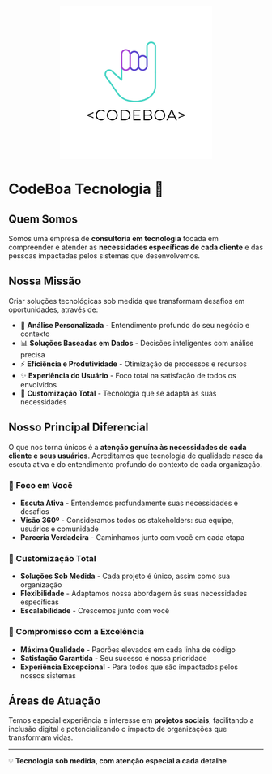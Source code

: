<div align="center"><img src="../Logo Codeboa.png" alt="CodeBoa Tecnologia Logo" width="300"/></div>

# CodeBoa Tecnologia 🤙

## Quem Somos

Somos uma empresa de **consultoria em tecnologia** focada em compreender e atender as **necessidades específicas de cada cliente** e das pessoas impactadas pelos sistemas que desenvolvemos.

## Nossa Missão

Criar soluções tecnológicas sob medida que transformam desafios em oportunidades, através de:

- 🎯 **Análise Personalizada** - Entendimento profundo do seu negócio e contexto
- 📊 **Soluções Baseadas em Dados** - Decisões inteligentes com análise precisa
- ⚡ **Eficiência e Produtividade** - Otimização de processos e recursos
- ✨ **Experiência do Usuário** - Foco total na satisfação de todos os envolvidos
- 🔧 **Customização Total** - Tecnologia que se adapta às suas necessidades

## Nosso Principal Diferencial

O que nos torna únicos é a **atenção genuína às necessidades de cada cliente e seus usuários**. Acreditamos que tecnologia de qualidade nasce da escuta ativa e do entendimento profundo do contexto de cada organização.

### 🎯 Foco em Você

- **Escuta Ativa** - Entendemos profundamente suas necessidades e desafios
- **Visão 360º** - Consideramos todos os stakeholders: sua equipe, usuários e comunidade
- **Parceria Verdadeira** - Caminhamos junto com você em cada etapa

### 🔧 Customização Total

- **Soluções Sob Medida** - Cada projeto é único, assim como sua organização
- **Flexibilidade** - Adaptamos nossa abordagem às suas necessidades específicas
- **Escalabilidade** - Crescemos junto com você

### 🤙 Compromisso com a Excelência

- **Máxima Qualidade** - Padrões elevados em cada linha de código
- **Satisfação Garantida** - Seu sucesso é nossa prioridade
- **Experiência Excepcional** - Para todos que são impactados pelos nossos sistemas

## Áreas de Atuação

Temos especial experiência e interesse em **projetos sociais**, facilitando a inclusão digital e potencializando o impacto de organizações que transformam vidas.

---

💡 **Tecnologia sob medida, com atenção especial a cada detalhe**